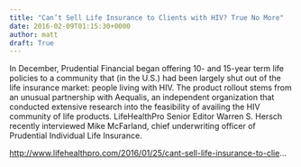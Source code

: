 ```yaml
---
title: "Can’t Sell Life Insurance to Clients with HIV? True No More"
date: 2016-02-09T01:15:30+0000
author: matt
draft: True
---
```

In December, Prudential Financial began offering 10- and 15-year term life policies to a community that (in the U.S.) had been largely shut out of the life insurance market: people living with HIV. The product rollout stems from an unusual partnership with Aequalis, an independent organization that conducted extensive research into the feasibility of availing the HIV community of life products. LifeHealthPro Senior Editor Warren S. Hersch recently interviewed Mike McFarland, chief underwriting officer of Prudential Individual Life Insurance.

http://www.lifehealthpro.com/2016/01/25/cant-sell-life-insurance-to-clie...
